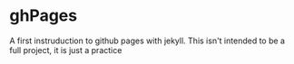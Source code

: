 # ghPages
A first instruduction to github pages with jekyll. This isn't intended to be a full project, it is just a practice
